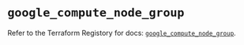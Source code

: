 # `google_compute_node_group`

Refer to the Terraform Registory for docs: [`google_compute_node_group`](https://registry.terraform.io/providers/hashicorp/google/4.73.0/docs/resources/compute_node_group).
